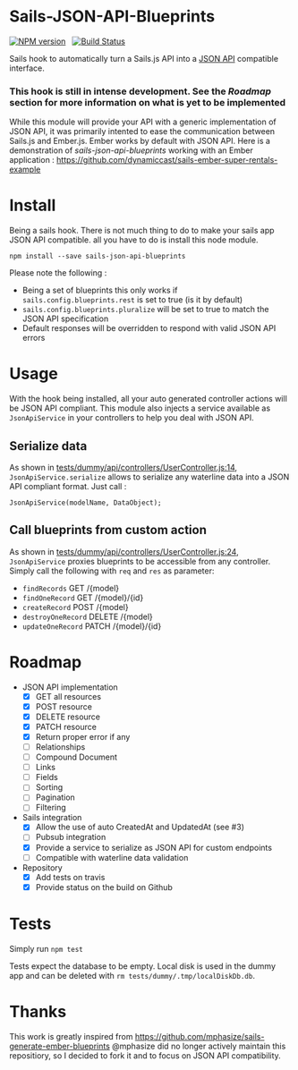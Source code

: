 # Sails-JSON-API-Blueprints

[![NPM version](https://badge.fury.io/js/sails-json-api-blueprints.svg)](http://badge.fury.io/js/sails-json-api-blueprints) &nbsp;  [![Build Status](https://travis-ci.org/dynamiccast/sails-json-api-blueprints.svg)](https://travis-ci.org/dynamiccast/sails-json-api-blueprints)

Sails hook to automatically turn a Sails.js API into a [JSON API](http://jsonapi.org/) compatible interface.

### This hook is still in intense development. See the *Roadmap* section for more information on what is yet to be implemented

While this module will provide your API with a generic implementation of JSON API, it was primarily intented to ease the communication between Sails.js and Ember.js. Ember works by default with JSON API. Here is a demonstration of *sails-json-api-blueprints* working with an Ember application : https://github.com/dynamiccast/sails-ember-super-rentals-example

# Install

Being a sails hook. There is not much thing to do to make your sails app JSON API compatible. all you have to do is install this node module.

````
npm install --save sails-json-api-blueprints
````

Please note the following :
- Being a set of blueprints this only works if `sails.config.blueprints.rest` is set to true (is it by default)
- `sails.config.blueprints.pluralize` will be set to true to match the JSON API specification
- Default responses will be overridden to respond with valid JSON API errors

# Usage

With the hook being installed, all your auto generated controller actions will be JSON API compliant.
This module also injects a service available as `JsonApiService` in your controllers to help you deal with JSON API.

## Serialize data

As shown in [tests/dummy/api/controllers/UserController.js:14](https://github.com/dynamiccast/sails-json-api-blueprints/blob/master/tests/dummy/api/controllers/UserController.js#L14), `JsonApiService.serialize` allows to serialize any waterline data into a JSON API compliant format. Just call :

````
JsonApiService(modelName, DataObject);
````

## Call blueprints from custom action

As shown in [tests/dummy/api/controllers/UserController.js:24](https://github.com/dynamiccast/sails-json-api-blueprints/blob/master/tests/dummy/api/controllers/UserController.js#L24), `JsonApiService` proxies blueprints to be accessible from any controller. Simply call the following with `req` and `res` as parameter:

- `findRecords` GET /{model}
- `findOneRecord` GET /{model}/{id}
- `createRecord` POST /{model}
- `destroyOneRecord` DELETE /{model}
- `updateOneRecord` PATCH /{model}/{id}

# Roadmap

- JSON API implementation
  - [X] GET all resources
  - [X] POST resource
  - [X] DELETE resource
  - [X] PATCH resource
  - [X] Return proper error if any
  - [ ] Relationships
  - [ ] Compound Document
  - [ ] Links
  - [ ] Fields
  - [ ] Sorting
  - [ ] Pagination
  - [ ] Filtering
- Sails integration
  - [X] Allow the use of auto CreatedAt and UpdatedAt (see #3)
  - [ ] Pubsub integration
  - [X] Provide a service to serialize as JSON API for custom endpoints
  - [ ] Compatible with waterline data validation
- Repository
  - [X] Add tests on travis
  - [X] Provide status on the build on Github

# Tests

Simply run `npm test`

Tests expect the database to be empty. Local disk is used in the dummy app and can be deleted with `rm tests/dummy/.tmp/localDiskDb.db`.

# Thanks

This work is greatly inspired from https://github.com/mphasize/sails-generate-ember-blueprints
@mphasize did no longer actively maintain this repositiory, so I decided to fork it and to focus on JSON API compatibility.
